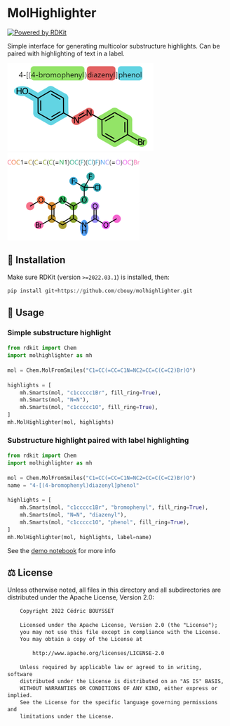 # MolHighlighter

[![Powered by RDKit](https://img.shields.io/badge/Powered%20by-RDKit-3838ff.svg?logo=data:image/png;base64,iVBORw0KGgoAAAANSUhEUgAAABAAAAAQBAMAAADt3eJSAAAABGdBTUEAALGPC/xhBQAAACBjSFJNAAB6JgAAgIQAAPoAAACA6AAAdTAAAOpgAAA6mAAAF3CculE8AAAAFVBMVEXc3NwUFP8UPP9kZP+MjP+0tP////9ZXZotAAAAAXRSTlMAQObYZgAAAAFiS0dEBmFmuH0AAAAHdElNRQfmAwsPGi+MyC9RAAAAQElEQVQI12NgQABGQUEBMENISUkRLKBsbGwEEhIyBgJFsICLC0iIUdnExcUZwnANQWfApKCK4doRBsKtQFgKAQC5Ww1JEHSEkAAAACV0RVh0ZGF0ZTpjcmVhdGUAMjAyMi0wMy0xMVQxNToyNjo0NyswMDowMDzr2J4AAAAldEVYdGRhdGU6bW9kaWZ5ADIwMjItMDMtMTFUMTU6MjY6NDcrMDA6MDBNtmAiAAAAAElFTkSuQmCC)](https://www.rdkit.org/)

Simple interface for generating multicolor substructure highlights. Can be paired with highlighting of text in a label.

<p float="left">
    <img alt="Paired highlight of IUPAC name" height="200" src="assets/iupac_highlight.png"/>
    <img alt="Paired highlight of SMILES string" height="200" src="assets/smiles_highlight.png"/>
</p>

## 🐍 Installation

Make sure RDKit (version `>=2022.03.1`) is installed, then:

```python
pip install git+https://github.com/cbouy/molhighlighter.git
```

## 📜 Usage

### Simple substructure highlight

```python
from rdkit import Chem
import molhighlighter as mh

mol = Chem.MolFromSmiles("C1=CC(=CC=C1N=NC2=CC=C(C=C2)Br)O")

highlights = [
    mh.Smarts(mol, "c1ccccc1Br", fill_ring=True),
    mh.Smarts(mol, "N=N"),
    mh.Smarts(mol, "c1ccccc1O", fill_ring=True),
]
mh.MolHighlighter(mol, highlights)
```

### Substructure highlight paired with label highlighting

```python
from rdkit import Chem
import molhighlighter as mh

mol = Chem.MolFromSmiles("C1=CC(=CC=C1N=NC2=CC=C(C=C2)Br)O")
name = "4-[(4-bromophenyl)diazenyl]phenol"

highlights = [
    mh.Smarts(mol, "c1ccccc1Br", "bromophenyl", fill_ring=True),
    mh.Smarts(mol, "N=N", "diazenyl"),
    mh.Smarts(mol, "c1ccccc1O", "phenol", fill_ring=True),
]
mh.MolHighlighter(mol, highlights, label=name)
```

See the [demo notebook](demo.ipynb) for more info

## ⚖ License

Unless otherwise noted, all files in this directory and all subdirectories are distributed under the Apache License, Version 2.0:
```text
    Copyright 2022 Cédric BOUYSSET

    Licensed under the Apache License, Version 2.0 (the "License");
    you may not use this file except in compliance with the License.
    You may obtain a copy of the License at

        http://www.apache.org/licenses/LICENSE-2.0

    Unless required by applicable law or agreed to in writing, software
    distributed under the License is distributed on an "AS IS" BASIS,
    WITHOUT WARRANTIES OR CONDITIONS OF ANY KIND, either express or implied.
    See the License for the specific language governing permissions and
    limitations under the License.
```
